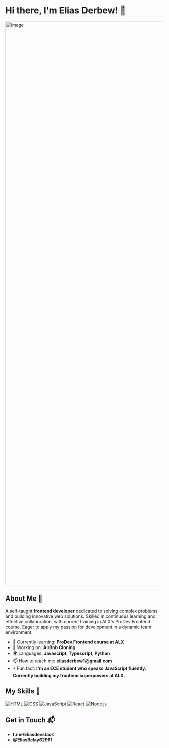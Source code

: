 # Hi there, I'm Elias Derbew! 👋

<img width="4326" height="1786" alt="image" src="https://github.com/user-attachments/assets/362e6e09-a2be-4c97-9ff9-40ef6457ce56" />


## About Me 🚀

A self-taught **frontend developer** dedicated to solving complex problems and building innovative web solutions. Skilled in continuous learning and effective collaboration, with current training in ALX's ProDev Frontend course. Eager to apply my passion for development in a dynamic team environment.

- 🌱 Currently learning: **ProDev Frontend course at ALX**
- 🔭 Working on: **AirBnb Cloning**
- 🌍 Languages: **Javascript, Typescript, Python**
- 📫 How to reach me: **eliasderbew1@gmail.com**
- ⚡ Fun fact: **I'm an ECE student who speaks JavaScript fluently. Currently building my frontend superpowers at ALX.**

## My Skills 🧠

![HTML](https://img.shields.io/badge/-HTML-E34F26?style=flat-square&logo=html5&logoColor=white)
![CSS](https://img.shields.io/badge/-CSS-1572B6?style=flat-square&logo=css3&logoColor=white)
![JavaScript](https://img.shields.io/badge/-JavaScript-F7DF1E?style=flat-square&logo=javascript&logoColor=black)
![React](https://img.shields.io/badge/-React-61DAFB?style=flat-square&logo=react&logoColor=black)
![Node.js](https://img.shields.io/badge/-Node.js-339933?style=flat-square&logo=node.js&logoColor=white)

## Get in Touch 📬

- **t.me/Eliasdevstack**
- **@EliasBelay62961**


